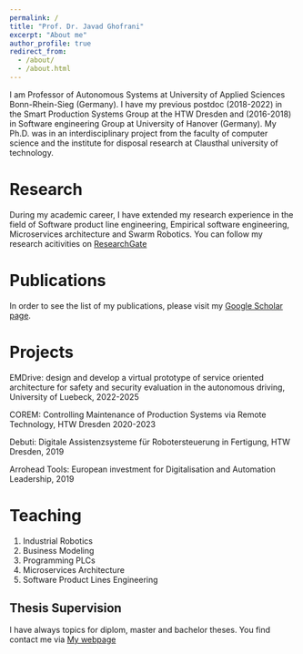 ```yaml
---
permalink: /
title: "Prof. Dr. Javad Ghofrani"
excerpt: "About me"
author_profile: true
redirect_from: 
  - /about/
  - /about.html
---
```



I am Professor of Autonomous Systems at University of Applied Sciences Bonn-Rhein-Sieg (Germany). I have my previous postdoc (2018-2022) in the Smart Production Systems Group at the HTW Dresden and (2016-2018) in Software engineering Group at University of Hanover (Germany). My Ph.D. was in an interdisciplinary project from the faculty of computer science and the institute for disposal research at Clausthal university of technology.

Research 
======
During my academic career, I have extended my research experience in the field of Software product line engineering, Empirical software engineering, Microservices architecture and Swarm Robotics. You can follow my research acitivities on [ResearchGate](https://www.researchgate.net/profile/Javad_Ghofrani) 


Publications 
======
In order to see  the list of my publications, please visit my [Google Scholar page](https://scholar.google.de/citations?user=OkG7y0IAAAAJ&hl=de).


Projects
======
EMDrive: design and develop a virtual prototype of service oriented architecture for safety and security evaluation in the autonomous driving, University of Luebeck, 2022-2025 

COREM: Controlling Maintenance of Production Systems via Remote Technology, HTW Dresden 2020-2023

Debuti: Digitale Assistenzsysteme für Robotersteuerung in Fertigung, HTW Dresden, 2019

Arrohead Tools: European investment for Digitalisation and Automation Leadership, 2019 


Teaching
======
1. Industrial Robotics 
2. Business Modeling
3. Programming PLCs 
4. Microservices Architecture 
5. Software Product Lines Engineering 


Thesis Supervision
------
I have always topics for diplom, master and bachelor theses. You find contact me via  [My webpage ](https://www.h-brs.de/de/inf/prof-dr-javad-ghofrani) 


